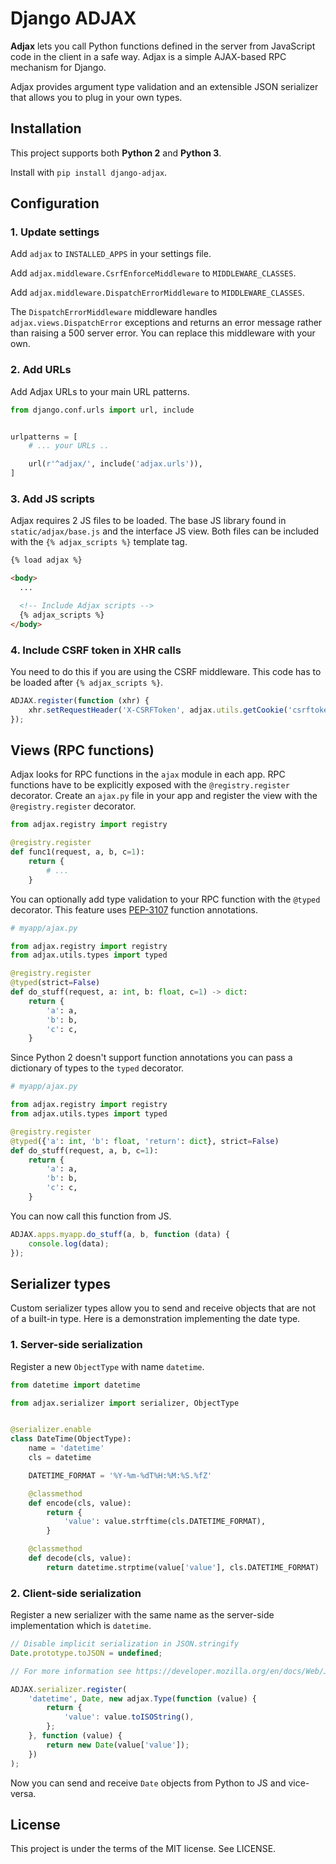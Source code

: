 # Django ADJAX

**Adjax** lets you call Python functions defined in the server from JavaScript code in the client in a safe way. Adjax is a simple AJAX-based RPC mechanism for Django.

Adjax provides argument type validation and an extensible JSON serializer that allows you to plug in your own types.

## Installation

This project supports both **Python 2** and **Python 3**.

Install with `pip install django-adjax`.

## Configuration

### 1. Update settings

Add `adjax` to `INSTALLED_APPS` in your settings file.

Add `adjax.middleware.CsrfEnforceMiddleware` to `MIDDLEWARE_CLASSES`.

Add `adjax.middleware.DispatchErrorMiddleware` to `MIDDLEWARE_CLASSES`.

The `DispatchErrorMiddleware` middleware handles `adjax.views.DispatchError` 
exceptions and returns an error message rather than raising a 500 server
error. You can replace this middleware with your own.

### 2. Add URLs

Add Adjax URLs to your main URL patterns.

```python
from django.conf.urls import url, include


urlpatterns = [
    # ... your URLs ..

    url(r'^adjax/', include('adjax.urls')),
]
```

### 3. Add JS scripts

Adjax requires 2 JS files to be loaded. The base JS library found in
`static/adjax/base.js` and the interface JS view. Both files can be included
with the `{% adjax_scripts %}` template tag.

```html
{% load adjax %}

<body>
  ...

  <!-- Include Adjax scripts -->
  {% adjax_scripts %}
</body>
```

### 4. Include CSRF token in XHR calls

You need to do this if you are using the CSRF middleware. This code has to be
loaded after `{% adjax_scripts %}`.

```javascript
ADJAX.register(function (xhr) {
    xhr.setRequestHeader('X-CSRFToken', adjax.utils.getCookie('csrftoken'));
});
```

## Views (RPC functions)

Adjax looks for RPC functions in the `ajax` module in each app. RPC functions
have to be explicitly exposed with the `@registry.register` decorator. Create
an `ajax.py` file in your app and register the view with the
`@registry.register` decorator.

```python
from adjax.registry import registry

@registry.register
def func1(request, a, b, c=1):
    return {
        # ...
    }
```

You can optionally add type validation to your RPC function with the `@typed`
decorator. This feature uses
[PEP-3107](https://www.python.org/dev/peps/pep-3107/) function annotations.

```python
# myapp/ajax.py

from adjax.registry import registry
from adjax.utils.types import typed

@registry.register
@typed(strict=False)
def do_stuff(request, a: int, b: float, c=1) -> dict:
    return {
        'a': a,
        'b': b,
        'c': c,
    }
```

Since Python 2 doesn't support function annotations you can pass a dictionary of types to the `typed` decorator.

```python
# myapp/ajax.py

from adjax.registry import registry
from adjax.utils.types import typed

@registry.register
@typed({'a': int, 'b': float, 'return': dict}, strict=False)
def do_stuff(request, a, b, c=1):
    return {
        'a': a,
        'b': b,
        'c': c,
    }
```

You can now call this function from JS.

```javascript
ADJAX.apps.myapp.do_stuff(a, b, function (data) {
    console.log(data);
});
```

## Serializer types

Custom serializer types allow you to send and receive objects that are not of a built-in type. Here is a demonstration implementing the date type.

### 1. Server-side serialization

Register a new `ObjectType` with name `datetime`.

```python
from datetime import datetime

from adjax.serializer import serializer, ObjectType


@serializer.enable
class DateTime(ObjectType):
    name = 'datetime'
    cls = datetime

    DATETIME_FORMAT = '%Y-%m-%dT%H:%M:%S.%fZ'

    @classmethod
    def encode(cls, value):
        return {
            'value': value.strftime(cls.DATETIME_FORMAT),
        }

    @classmethod
    def decode(cls, value):
        return datetime.strptime(value['value'], cls.DATETIME_FORMAT)
```

### 2. Client-side serialization

Register a new serializer with the same name as the server-side
implementation which is `datetime`.

```javascript
// Disable implicit serialization in JSON.stringify
Date.prototype.toJSON = undefined;

// For more information see https://developer.mozilla.org/en/docs/Web/JavaScript/Reference/Global_Objects/JSON/stringify#toJSON_behavior

ADJAX.serializer.register(
    'datetime', Date, new adjax.Type(function (value) {
        return {
            'value': value.toISOString(),
        };
    }, function (value) {
        return new Date(value['value']);
    })
);
```

Now you can send and receive `Date` objects from Python to JS and vice-versa.

## License

This project is under the terms of the MIT license. See LICENSE.
